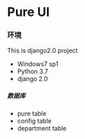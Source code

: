 Pure UI
====

### 环境
This is django2.0 project
* Windows7 sp1
* Python 3.7
* django 2.0

##### 数据库
* pure table
* config table
* department table
